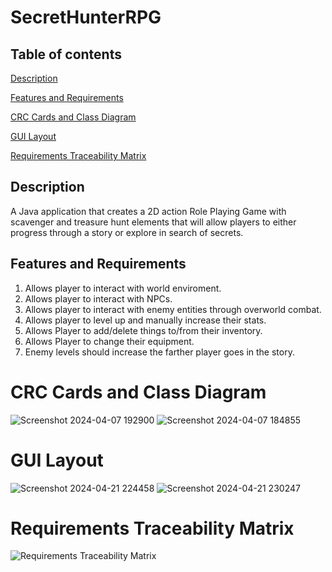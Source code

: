 # SecretHunterRPG 

## Table of contents
[Description](https://github.com/YosefVal/SecretHunterRPG/blob/main/README.md#Description)

[Features and Requirements](https://github.com/YosefVal/SecretHunterRPG/blob/main/README.md#Features-and-Requirements)

[CRC Cards and Class Diagram](https://github.com/YosefVal/SecretHunterRPG/blob/main/README.md#CRC-Cards-and-Class-Diagram)

[GUI Layout](https://github.com/YosefVal/SecretHunterRPG/blob/main/README.md#GUI-Layout)

[Requirements Traceability Matrix](https://github.com/YosefVal/SecretHunterRPG/blob/main/README.md#Requirements-Traceability-Matrix)

## Description
A Java application that creates a 2D action Role Playing Game with scavenger and treasure hunt elements that will allow players to either progress through a story or explore in search of secrets.

## Features and Requirements
1. Allows player to interact with world enviroment.
2. Allows player to interact with NPCs.
3. Allows player to interact with enemy entities through overworld combat.
4. Allows player to level up and manually increase their stats.
5. Allows Player to add/delete things to/from their inventory.
6. Allows Player to change their equipment.
7. Enemy levels should increase the farther player goes in the story.

# CRC Cards and Class Diagram
![Screenshot 2024-04-07 192900](https://github.com/YosefVal/SecretHunterRPG/assets/164386596/93fb1861-3c77-4f2c-ab85-29761a65d1bb)
![Screenshot 2024-04-07 184855](https://github.com/YosefVal/SecretHunterRPG/assets/164386596/07b06801-0102-421e-a0e0-a0e3de475bb7)

# GUI Layout
![Screenshot 2024-04-21 224458](https://github.com/YosefVal/SecretHunterRPG/assets/164386596/ce44c0fd-baf1-42ad-8faa-7ee6d6e9cbbd)
![Screenshot 2024-04-21 230247](https://github.com/YosefVal/SecretHunterRPG/assets/164386596/d3fe491f-cae1-4aa1-882d-211e955bbf20)

# Requirements Traceability Matrix
![Requirements Traceability Matrix](https://github.com/YosefVal/SecretHunterRPG/assets/164386596/4d6719f4-6166-4dfd-b022-53c8e4ca4dbd)
